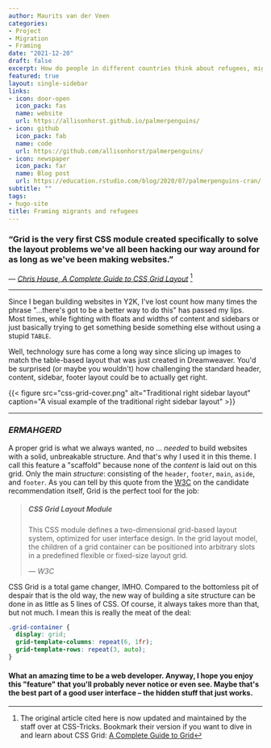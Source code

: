 ```yaml
---
author: Maurits van der Veen
categories:
- Project
- Migration
- Framing
date: "2021-12-20"
draft: false
excerpt: How do people in different countries think about refugees, migrants, and victims of international human trafficking?
featured: true
layout: single-sidebar
links:
- icon: door-open
  icon_pack: fas
  name: website
  url: https://allisonhorst.github.io/palmerpenguins/
- icon: github
  icon_pack: fab
  name: code
  url: https://github.com/allisonhorst/palmerpenguins/
- icon: newspaper
  icon_pack: far
  name: Blog post
  url: https://education.rstudio.com/blog/2020/07/palmerpenguins-cran/
subtitle: ""
tags:
- hugo-site
title: Framing migrants and refugees
---
```


### “Grid is the very first CSS module created specifically to solve the layout problems we've all been hacking our way around for as long as we've been making websites.”

*— [Chris House, A Complete Guide to CSS Grid Layout](http://chris.house/blog/a-complete-guide-css-grid-layout/)* [^1]

---

Since I began building websites in Y2K, I've lost count how many times the phrase "...there's got to be a better way to do this" has passed my lips. Most times, while fighting with floats and widths of content and sidebars or just basically trying to get something beside something else without using a stupid `TABLE`.

Well, technology sure has come a long way since slicing up images to match the table-based layout that was just created in Dreamweaver. You'd be surprised (or maybe you wouldn't) how challenging the standard header, content, sidebar, footer layout could be to actually get right.

{{< figure src="css-grid-cover.png" alt="Traditional right sidebar layout" caption="A visual example of the traditional right sidebar layout" >}}

---

### <dfn title="Ermahgerd is a humorous version of the phrase oh my god, written as though pronounced with a heavy influence of extra Rs. It's meant to imitate the sound of someone speaking through a retainer.">ERMAHGERD</dfn>

A proper grid is what we always wanted, no ... _needed_ to build websites with a solid, unbreakable structure. And that's why I used it in this theme. I call this feature a "scaffold" because none of the _content_ is laid out on this grid. Only the main _structure_: consisting of the `header`, `footer`, `main`, `aside`, and `footer`. As you can tell by this quote from the [W3C](https://www.w3.org/TR/css-grid-1/) on the candidate recommendation itself, Grid is the perfect tool for the job:

> ##### CSS Grid Layout Module
>
> This CSS module defines a two-dimensional grid-based layout system, optimized for user interface design. In the grid layout model, the children of a grid container can be positioned into arbitrary slots in a predefined flexible or fixed-size layout grid.
>
> — _W3C_

CSS Grid is a total game changer, IMHO. Compared to the bottomless pit of despair that is the old way, the new way of building a site structure can be done in as little as 5 lines of CSS. Of course, it always takes more than that, but not much. I mean this is really the meat of the deal:

```css
.grid-container {
  display: grid;
  grid-template-columns: repeat(6, 1fr);
  grid-template-rows: repeat(3, auto);
}
```

#### What an amazing time to be a web developer. Anyway, I hope you enjoy this "feature" that you'll probably never notice or even see. Maybe that's the best part of a good user interface – the hidden stuff that just works.

[^1]: The original article cited here is now updated and maintained by the staff over at CSS-Tricks. Bookmark their version if you want to dive in and learn about CSS Grid: [A Complete Guide to Grid](https://css-tricks.com/snippets/css/complete-guide-grid/)
